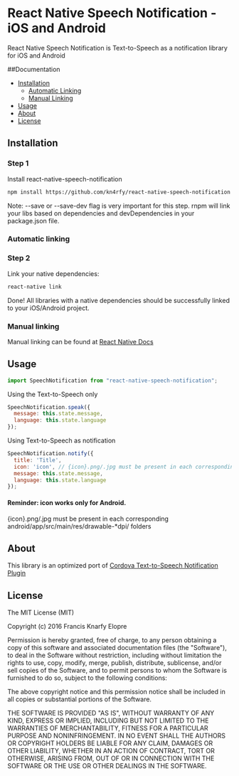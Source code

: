 # React Native Speech Notification - iOS and Android
React Native Speech Notification is Text-to-Speech as a notification library for iOS and Android



##Documentation

- [Installation](https://github.com/kn4rfy/react-native-speech-notification#installation)
  - [Automatic Linking](https://github.com/kn4rfy/react-native-speech-notification#automatic-linking)
  - [Manual Linking](https://facebook.github.io/react-native/docs/linking-libraries-ios.html#manual-linking)
- [Usage](https://github.com/kn4rfy/react-native-speech-notification#usage)
- [About](https://github.com/kn4rfy/react-native-speech-notification#about)
- [License](https://github.com/kn4rfy/react-native-speech-notification#license)



## Installation
### Step 1
Install react-native-speech-notification
```sh
npm install https://github.com/kn4rfy/react-native-speech-notification --save
```
Note: --save or --save-dev flag is very important for this step. rnpm will link your libs based on dependencies and devDependencies in your package.json file.

### Automatic linking
### Step 2
Link your native dependencies:
```sh
react-native link
```
Done! All libraries with a native dependencies should be successfully linked to your iOS/Android project.

### Manual linking
Manual linking can be found at [React Native Docs](https://facebook.github.io/react-native/docs/linking-libraries-ios.html#manual-linking)



## Usage
```javascript
import SpeechNotification from "react-native-speech-notification";
```
Using the Text-to-Speech only
```javascript
SpeechNotification.speak({
  message: this.state.message,
  language: this.state.language
});
```
Using Text-to-Speech as notification
```javascript
SpeechNotification.notify({
  title: 'Title',
  icon: 'icon', // {icon}.png/.jpg must be present in each corresponding android/app/src/main/res/drawable-*dpi/ folders
  message: this.state.message,
  language: this.state.language
});
```

#### Reminder: icon works only for Android.
{icon}.png/.jpg must be present in each corresponding android/app/src/main/res/drawable-*dpi/ folders



## About
This library is an optimized port of [Cordova Text-to-Speech Notification Plugin](https://github.com/kn4rfy/cordova-plugin-tts-notification)



## License
The MIT License (MIT)

Copyright (c) 2016 Francis Knarfy Elopre

Permission is hereby granted, free of charge, to any person obtaining a copy of this software and associated documentation files (the "Software"), to deal in the Software without restriction, including without limitation the rights to use, copy, modify, merge, publish, distribute, sublicense, and/or sell copies of the Software, and to permit persons to whom the Software is furnished to do so, subject to the following conditions:

The above copyright notice and this permission notice shall be included in all copies or substantial portions of the Software.

THE SOFTWARE IS PROVIDED "AS IS", WITHOUT WARRANTY OF ANY KIND, EXPRESS OR IMPLIED, INCLUDING BUT NOT LIMITED TO THE WARRANTIES OF MERCHANTABILITY, FITNESS FOR A PARTICULAR PURPOSE AND NONINFRINGEMENT. IN NO EVENT SHALL THE AUTHORS OR COPYRIGHT HOLDERS BE LIABLE FOR ANY CLAIM, DAMAGES OR OTHER LIABILITY, WHETHER IN AN ACTION OF CONTRACT, TORT OR OTHERWISE, ARISING FROM, OUT OF OR IN CONNECTION WITH THE SOFTWARE OR THE USE OR OTHER DEALINGS IN THE SOFTWARE.

